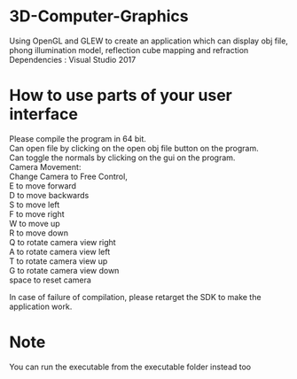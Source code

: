 # 3D-Computer-Graphics
Using OpenGL and GLEW to create an application which can display obj file, phong illumination model, reflection cube mapping and refraction  
Dependencies : Visual Studio 2017

# How to use parts of your user interface

Please compile the program in 64 bit.  
Can open file by clicking on the open obj file button on the program.  
Can toggle the normals by clicking on the gui on the program.  
Camera Movement:  
Change Camera to Free Control,  
E to move forward  
D to move backwards  
S to move left  
F to move right  
W to move up  
R to move down  
Q to rotate camera view right  
A to rotate camera view left  
T to rotate camera view up  
G to rotate camera view down  
space to reset camera  

In case of failure of compilation, please retarget the SDK to make the application work.

# Note
You can run the executable from the executable folder instead too
